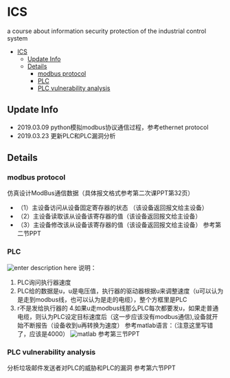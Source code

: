 # ICS
a course about information security protection of the industrial control system
<!-- TOC -->

- [ICS](#ics)
  - [Update Info](#update-info)
  - [Details](#details)
    - [modbus protocol](#modbus-protocol)
    - [PLC](#plc)
    - [PLC vulnerability analysis](#plc-vulnerability-analysis)

<!-- /TOC -->
## Update Info
- 2019.03.09 python模拟modbus协议通信过程，参考ethernet protocol
- 2019.03.23 更新PLC和PLC漏洞分析
## Details
### modbus protocol
仿真设计ModBus通信数据（具体报文格式参考第二次课PPT第32页）
- （1）主设备访问从设备固定寄存器的状态 （该设备返回报文给主设备）
- （2）主设备读取该从设备该寄存器的值（该设备返回报文给主设备）
- （3）主设备修改该从设备该寄存器的值（该设备返回报文给主设备）
参考第二节PPT
### PLC

![enter description here](http://img.elfship.cn/img/1584947172237.png)
说明：
1. PLC询问执行器速度
2. PLC给的数据是u，u是电压值，执行器的驱动器根据u来调整速度（u可以认为是走到modbus线，也可以认为是走的电缆），整个方框里是PLC
3. r不是发给执行器的
4.如果u走modbus线那么PLC每次都要发u，如果走普通电缆，则认为PLC设定目标速度后（这一步应该没有modbus通信),设备就开始不断报告（设备收到u再转换为速度）
参考matlab语言：（注意这里写错了，应该是4000）
![matlab](http://img.elfship.cn/img/1584947213374.png)
参考第三节PPT
### PLC vulnerability analysis
分析垃圾邮件发送者对PLC的威胁和PLC的漏洞
参考第六节PPT